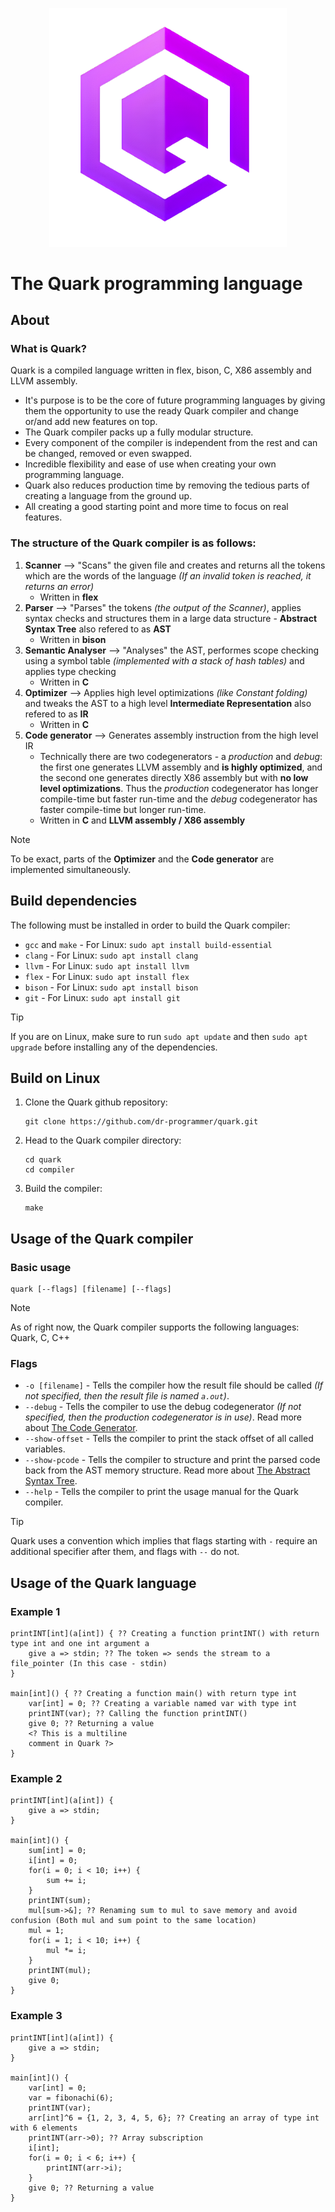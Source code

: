 <p align="center">
  <img src="https://github.com/dr-programmer/quark/blob/main/Letter-Q-LogoTransparent-Upscaled.png" width="380" />
</p>

# The Quark programming language
## About
### What is Quark?
  Quark is a compiled language written in flex, bison, C, X86 assembly and LLVM assembly.
   - It's purpose is to be the core of future programming languages by giving them the opportunity to use the ready Quark compiler and change or/and add new features on top.
   - The Quark compiler packs up a fully modular structure.
   - Every component of the compiler is independent from the rest and can be changed, removed or even swapped.
   - Incredible flexibility and ease of use when creating your own programming language.
   - Quark also reduces production time by removing the tedious parts of creating a language from the ground up.
   - All creating a good starting point and more time to focus on real features.
### The structure of the Quark compiler is as follows:
  1. **Scanner** --> "Scans" the given file and creates and returns all the tokens which are the words of the language _(If an invalid token is reached, it returns an error)_
     - Written in **flex**
  3. **Parser** --> "Parses" the tokens _(the output of the Scanner)_, applies syntax checks and structures them in a large data structure - **Abstract Syntax Tree** also refered to as **AST**
     - Written in **bison**
  5. **Semantic Analyser** --> "Analyses" the AST, performes scope checking using a symbol table _(implemented with a stack of hash tables)_ and applies type checking
     - Written in **C**
  7. **Optimizer** --> Applies high level optimizations _(like Constant folding)_ and tweaks the AST to a high level **Intermediate Representation** also refered to as **IR**
     - Written in **C**
  9. **Code generator** --> Generates assembly instruction from the high level IR
     - Technically there are two codegenerators - a _production_ and _debug_: the first one generates LLVM assembly and **is highly optimized**, and the second one generates directly X86 assembly but with **no low level optimizations**. Thus the _production_ codegenerator has longer compile-time but faster run-time and the _debug_ codegenerator has faster compile-time but longer run-time.
     - Written in **C** and **LLVM assembly / X86 assembly**
  > [!NOTE]
  > To be exact, parts of the **Optimizer** and the **Code generator** are implemented simultaneously.

## Build dependencies
The following must be installed in order to build the Quark compiler:
 - `gcc` and `make` - For Linux: `sudo apt install build-essential`
 - `clang` - For Linux: `sudo apt install clang`
 - `llvm` - For Linux: `sudo apt install llvm`
 - `flex` - For Linux: `sudo apt install flex`
 - `bison` - For Linux: `sudo apt install bison`
 - `git` - For Linux: `sudo apt install git`

 > [!TIP]
 > If you are on Linux, make sure to run `sudo apt update` and then `sudo apt upgrade` before installing any of the dependencies.

## Build on Linux
  1. Clone the Quark github repository:
     ```
     git clone https://github.com/dr-programmer/quark.git
     ```
  2. Head to the Quark compiler directory:
     ```
     cd quark
     cd compiler
     ```
  3. Build the compiler:
     ```
     make
     ```

## Usage of the Quark compiler
### Basic usage
```
quark [--flags] [filename] [--flags]
```
> [!NOTE]
> As of right now, the Quark compiler supports the following languages: Quark, C, C++
### Flags
  - `-o [filename]` - Tells the compiler how the result file should be called _(If not specified, then the result file is named `a.out`)_.
  - `--debug` - Tells the compiler to use the debug codegenerator _(If not specified, then the production codegenerator is in use)_. Read more about [The Code Generator](#the-structure-of-the-quark-compiler-is-as-follows).
  - `--show-offset` - Tells the compiler to print the stack offset of all called variables.
  - `--show-pcode` - Tells the compiler to structure and print the parsed code back from the AST memory structure. Read more about [The Abstract Syntax Tree](#the-structure-of-the-quark-compiler-is-as-follows).
  - `--help` - Tells the compiler to print the usage manual for the Quark compiler.
> [!TIP]
> Quark uses a convention which implies that flags starting with `-` require an additional specifier after them, and flags with `--` do not.

## Usage of the Quark language
### Example 1
```
printINT[int](a[int]) { ?? Creating a function printINT() with return type int and one int argument a
    give a => stdin; ?? The token => sends the stream to a file_pointer (In this case - stdin)
}

main[int]() { ?? Creating a function main() with return type int
    var[int] = 0; ?? Creating a variable named var with type int
    printINT(var); ?? Calling the function printINT()
    give 0; ?? Returning a value
    <? This is a multiline
    comment in Quark ?>
}
```
### Example 2
```
printINT[int](a[int]) {
    give a => stdin;
}

main[int]() {
    sum[int] = 0;
    i[int] = 0;
    for(i = 0; i < 10; i++) {
        sum += i;
    }
    printINT(sum);
    mul[sum->&]; ?? Renaming sum to mul to save memory and avoid confusion (Both mul and sum point to the same location)
    mul = 1;
    for(i = 1; i < 10; i++) {
        mul *= i;
    }
    printINT(mul);
    give 0;
}
```
### Example 3
```
printINT[int](a[int]) {
    give a => stdin;
}

main[int]() {
    var[int] = 0;
    var = fibonachi(6);
    printINT(var);
    arr[int]^6 = {1, 2, 3, 4, 5, 6}; ?? Creating an array of type int with 6 elements
    printINT(arr->0); ?? Array subscription
    i[int];
    for(i = 0; i < 6; i++) {
        printINT(arr->i);
    }
    give 0; ?? Returning a value
}
```
